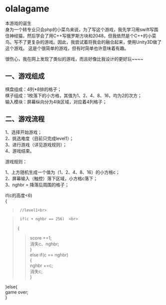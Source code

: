 # olalagame

本游戏的诞生<br>
身为一个转专业只会php的小菜鸟来说，为了写这个游戏，我先学习用swift写围住神经猫，然后学会了用C++写俄罗斯方块和2048，但我依然是个C++的小菜鸟。写不了更复杂的游戏。因此，我尝试着将我会的融合起来，使用Unity3D做了这个游戏。
这是个很简单的游戏，但有时简单也许意味着有趣。<br>

很伤心，我在网上发现了类似的游戏，而且好像比我设计的更好玩~~~~<br>

一、游戏组成
-------
棋盘组成：4列*8排的格子；<br>
棋子组成：1枚落下的小方格，其值为1、2、4、8、16，均为2的次方；<br>
输入模块：屏幕纵向分为4块区域，对应着4列格子；<br>


二、游戏流程
-------
1、选择开始游戏；<br>
2、挑选难度（目前只完成level1）；<br>
3、进行游戏（详见游戏规则）；<br>
4、游戏结束。<br>

游戏规则：

1、上方随机生成一个值为（1、2、4、8、16）的小方格c；<br>
2、屏幕输入（触控）落下区域，小方格c落下；<br>
3、nghbr = 降落后周围的格子；<br>

   if(c的高度<6)<br>
   {<br>
>      //level1<br>

>      if(c + nghbr == 256)  <br>            
>   {   <br>
>>    score +=1;<br>
>>    消失c、nghbr;<br>
>  }<br>
>  else if(c == nghbr)<br>
>     {<br>
>>        nghbr +=c;<br>
>>        消失c;<br>
>     }<br>

   }else{<br>
   game over;<br>
   }
